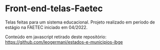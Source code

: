 # Front-end-telas-Faetec
Telas feitas para um sistema educacional. Projeto realizado em período de estágio na FAETEC iniciado em 04/2022. 

Conteúdo em javascript retirado deste repositório: https://github.com/leogermani/estados-e-municipios-ibge
